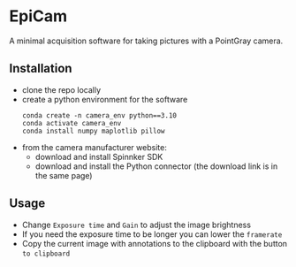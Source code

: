 # EpiCam

A minimal acquisition software for taking pictures with a PointGray camera.


## Installation

- clone the repo locally
- create a python environment for the software
    ```
    conda create -n camera_env python==3.10
    conda activate camera_env
    conda install numpy maplotlib pillow
    ```
- from the camera manufacturer website:
    - download and install Spinnker SDK
    - download and install the Python connector (the download link is in the same page)


## Usage 
- Change `Exposure time` and `Gain` to adjust the image brightness
- If you need the exposure time to be longer you can lower the `framerate`
- Copy the current image with annotations to the clipboard with the button
`to clipboard`



